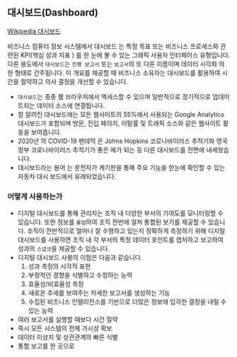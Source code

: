 ## 대시보드(Dashboard)
[Wikipedia 대시보드](https://en.wikipedia.org/wiki/Dashboard_(business))

비즈니스 컴퓨터 정보 시스템에서 대시보드 는 특정 목표 또는 비즈니스 프로세스와 관련된 KPI(핵심 성과 지표 ) 를 한 눈에 볼 수 있는 그래픽 사용자 인터페이스 유형입니다. 다른 용도에서 `대시보드`는 `진행 보고서` 또는 `보고서`의 또 다른 이름이며 데이터 시각화 의 한 형태로 간주됩니다. 이 개요를 제공할 때 비즈니스 소유자는 대시보드를 활용하여 시간을 절약하고 의사 결정을 개선할 수 있습니다.
* `대시보드`는 종종 웹 브라우저에서 액세스할 수 있으며 일반적으로 정기적으로 업데이트되는 데이터 소스에 연결됩니다.
* 잘 알려진 대시보드에는 모든 웹사이트의 55%에서 사용되는 Google Analytics 대시보드가 포함되며 방문, 진입 페이지, 이탈률 및 트래픽 소스와 같은 웹사이트 활동을 보여줍니다.
* 2020년 의 COVID-19 팬데믹 은 Johns Hopkins 코로나바이러스 추적기와 영국 정부 코로나바이러스 추적기가 좋은 예가 되는 등 다른 대시보드를 전면에 내세웠습니다.
* 대시보드라는 용어 는 운전자가 계기판을 통해 주요 기능을 한눈에 확인할 수 있는 자동차 대시 보드에서 유래되었습니다.

### 어떻게 사용하는가
* 디지털 대시보드를 통해 관리자는 조직 내 다양한 부서의 기여도를 모니터링할 수 있습니다. 또한 정보를 `롤업`하여 조직 전반에 걸쳐 통합된 보기를 제공할 수 있습니다. 조직이 전반적으로 얼마나 잘 수행하고 있는지 정확하게 측정하기 위해 디지털 대시보드를 사용하면 조직 내 각 부서의 특정 데이터 포인트를 캡처하고 보고하여 성과의 `스냅샷`을 제공할 수 있습니다.
* 디지털 대시보드 사용의 이점은 다음과 같습니다.
  1. 성과 측정의 시각적 표현
  2. 부정적인 경향을 식별하고 수정하는 능력
  3. 효율성/비효율성 측정
  4. 새로운 추세를 보여주는 자세한 보고서를 생성하는 기능
  5. 수집된 비즈니스 인텔리전스를 기반으로 더많은 정보에 입각한 결정을 내릴 수 있는 능력
* 여러 보고서를 실행할 때보다 시간 절약
* 즉시 모든 시스템의 전체 가시성 확보
* 데이터 이상치 및 상관관계의 빠른 식별
* 통합 보고를 한 곳으로

